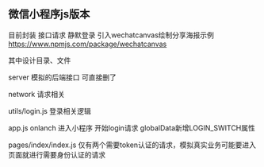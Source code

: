 
 ## 微信小程序js版本

目前封装
接口请求
静默登录
引入wechatcanvas绘制分享海报示例 https://www.npmjs.com/package/wechatcanvas

其中设计目录、文件

server   模拟的后端接口  可直接删了

network  请求相关

utils/login.js  登录相关逻辑

app.js  onlanch 进入小程序 开始login请求  globalData新增LOGIN_SWITCH属性

pages/index/index.js  仅有两个需要token认证的请求，模拟真实业务可能要进入页面就进行需要身份认证的请求